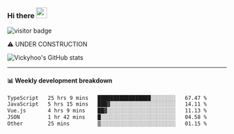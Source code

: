 ### Hi there <a href="https://www.gautamkrishnar.com/"><img src="https://media.giphy.com/media/hvRJCLFzcasrR4ia7z/giphy.gif" width="25px"></a>

![visitor badge](https://visitor-badge.glitch.me/badge?page_id=vickyhoo.vickyhoo&left_color=black&right_color=cornflowerblue)

⚠️ UNDER CONSTRUCTION

![Vickyhoo's GitHub stats](https://github-readme-stats.vercel.app/api?username=vickyhoo&theme=react&show_icons=true&count_private=true)

---

#### :bar_chart: Weekly development breakdown

<!--START_SECTION:waka-->

```txt
TypeScript   25 hrs 9 mins   █████████████████░░░░░░░░   67.47 %
JavaScript   5 hrs 15 mins   ███▓░░░░░░░░░░░░░░░░░░░░░   14.11 %
Vue.js       4 hrs 9 mins    ██▓░░░░░░░░░░░░░░░░░░░░░░   11.13 %
JSON         1 hr 42 mins    █░░░░░░░░░░░░░░░░░░░░░░░░   04.58 %
Other        25 mins         ▒░░░░░░░░░░░░░░░░░░░░░░░░   01.15 %
```

<!--END_SECTION:waka-->


<!--
**vickyhoo/vickyhoo** is a ✨ _special_ ✨ repository because its `README.md` (this file) appears on your GitHub profile.

Here are some ideas to get you started:

- 🔭 I’m currently working on ...
- 🌱 I’m currently learning ...
- 👯 I’m looking to collaborate on ...
- 🤔 I’m looking for help with ...
- 💬 Ask me about ...
- 📫 How to reach me: ...
- 😄 Pronouns: ...
- ⚡ Fun fact: ...
-->

